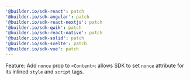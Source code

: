 ```yaml
---
'@builder.io/sdk-react': patch
'@builder.io/sdk-angular': patch
'@builder.io/sdk-react-nextjs': patch
'@builder.io/sdk-qwik': patch
'@builder.io/sdk-react-native': patch
'@builder.io/sdk-solid': patch
'@builder.io/sdk-svelte': patch
'@builder.io/sdk-vue': patch
---
```


Feature: Add `nonce` prop to `<Content>`: allows SDK to set `nonce` attribute for its inlined `style` and `script` tags.
